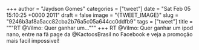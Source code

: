 
+++
author = "Jaydson Gomes"
categories = ["tweet"]
date = "Sat Feb 05 15:10:25 +0000 2011"
draft = false
image = "{TWEET_IMAGE}"
slug = "9246b3af8a5acc82cba2b76a5c05a644cc0ddfb9"
tags = ["tweet"]
title = """RT @Vilmo: Quer ganhar um..."""
+++
RT @Vilmo: Quer ganhar um ipod nano, entre na fã page da @KactoosBrasil no Facebook e veja a promoção mais facil impossivel!
